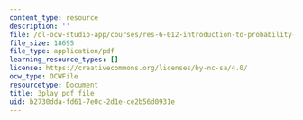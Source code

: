 ```yaml
---
content_type: resource
description: ''
file: /ol-ocw-studio-app/courses/res-6-012-introduction-to-probability-spring-2018/b2730ddafd617e0c2d1ece2b56d0931e_rZKUmNvCjis.pdf
file_size: 18695
file_type: application/pdf
learning_resource_types: []
license: https://creativecommons.org/licenses/by-nc-sa/4.0/
ocw_type: OCWFile
resourcetype: Document
title: 3play pdf file
uid: b2730dda-fd61-7e0c-2d1e-ce2b56d0931e
---
```

